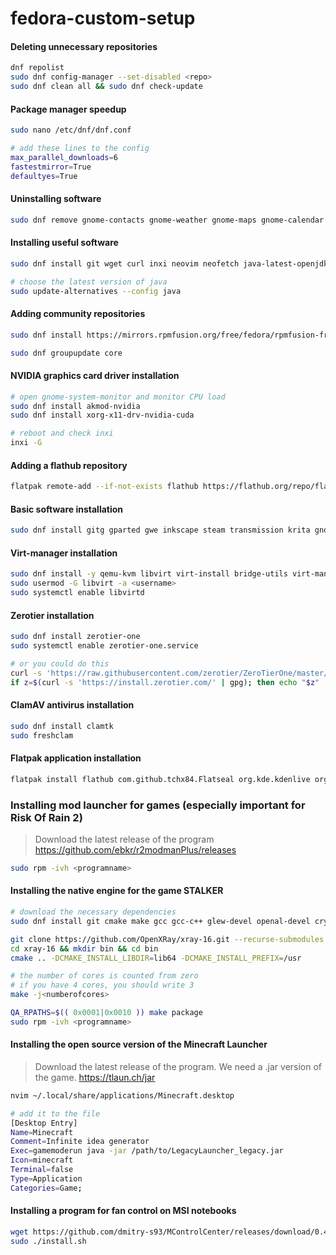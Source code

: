 # fedora-custom-setup

#### Deleting unnecessary repositories
```sh
dnf repolist
sudo dnf config-manager --set-disabled <repo>
sudo dnf clean all && sudo dnf check-update
```

#### Package manager speedup
```sh
sudo nano /etc/dnf/dnf.conf

# add these lines to the config
max_parallel_downloads=6
fastestmirror=True
defaultyes=True
```

#### Uninstalling software
```sh
sudo dnf remove gnome-contacts gnome-weather gnome-maps gnome-calendar cheese totem && sudo dnf autoremove
```

#### Installing useful software
```sh
sudo dnf install git wget curl inxi neovim neofetch java-latest-openjdk python python3-pip

# choose the latest version of java
sudo update-alternatives --config java
```

#### Adding community repositories
```sh
sudo dnf install https://mirrors.rpmfusion.org/free/fedora/rpmfusion-free-release-$(rpm -E %fedora).noarch.rpm https://mirrors.rpmfusion.org/nonfree/fedora/rpmfusion-nonfree-release-$(rpm -E %fedora).noarch.rpm

sudo dnf groupupdate core
```

#### NVIDIA graphics card driver installation
```sh
# open gnome-system-monitor and monitor CPU load
sudo dnf install akmod-nvidia
sudo dnf install xorg-x11-drv-nvidia-cuda

# reboot and check inxi
inxi -G
```

#### Adding a flathub repository
```sh
flatpak remote-add --if-not-exists flathub https://flathub.org/repo/flathub.flatpakrepo
```

#### Basic software installation
```sh
sudo dnf install gitg gparted gwe inkscape steam transmission krita gnome-tweaks torbrowser-launcher grub-customizer dconf-editor vlc
```

#### Virt-manager installation
```sh
sudo dnf install -y qemu-kvm libvirt virt-install bridge-utils virt-manager libvirt-devel virt-top libguestfs-tools guestfs-tools
sudo usermod -G libvirt -a <username>
sudo systemctl enable libvirtd
```

#### Zerotier installation
```sh
sudo dnf install zerotier-one
sudo systemctl enable zerotier-one.service

# or you could do this
curl -s 'https://raw.githubusercontent.com/zerotier/ZeroTierOne/master/doc/contact%40zerotier.com.gpg' | gpg --import && \  
if z=$(curl -s 'https://install.zerotier.com/' | gpg); then echo "$z" | sudo bash; fi
```

#### ClamAV antivirus installation
```sh
sudo dnf install clamtk
sudo freshclam
```

#### Flatpak application installation
```sh
flatpak install flathub com.github.tchx84.Flatseal org.kde.kdenlive org.onlyoffice.desktopeditors com.orama_interactive.Pixelorama com.github.Matoking.protontricks io.github.fabrialberio.pinapp com.github.GradienceTeam.Gradience com.vscodium.codium fr.romainvigier.MetadataCleaner com.belmoussaoui.Authenticator com.github.ADBeveridge.Raider org.darktable.Darktable org.ppsspp.PPSSPP io.github.spacingbat3.webcord io.github.realmazharhussain.GdmSettings com.mattjakeman.ExtensionManager com.vysp3r.ProtonPlus com.heroicgameslauncher.hgl
```

### Installing mod launcher for games (especially important for Risk Of Rain 2)
> Download the latest release of the program
> https://github.com/ebkr/r2modmanPlus/releases

```sh
sudo rpm -ivh <programname>
```

#### Installing the native engine for the game STALKER
```sh
# download the necessary dependencies
sudo dnf install git cmake make gcc gcc-c++ glew-devel openal-devel cryptopp-devel libogg-devel libtheora-devel libvorbis-devel SDL2-devel lzo-devel libjpeg-turbo-devel

git clone https://github.com/OpenXRay/xray-16.git --recurse-submodules
cd xray-16 && mkdir bin && cd bin
cmake .. -DCMAKE_INSTALL_LIBDIR=lib64 -DCMAKE_INSTALL_PREFIX=/usr

# the number of cores is counted from zero
# if you have 4 cores, you should write 3
make -j<numberofcores>

QA_RPATHS=$(( 0x0001|0x0010 )) make package
sudo rpm -ivh <programname>
```

#### Installing the open source version of the Minecraft Launcher
> Download the latest release of the program. We need a .jar version of the game.
> https://tlaun.ch/jar

```sh
nvim ~/.local/share/applications/Minecraft.desktop

# add it to the file
[Desktop Entry]
Name=Minecraft
Comment=Infinite idea generator
Exec=gamemoderun java -jar /path/to/LegacyLauncher_legacy.jar
Icon=minecraft
Terminal=false
Type=Application
Categories=Game;
```

#### Installing a program for fan control on MSI notebooks
```sh
wget https://github.com/dmitry-s93/MControlCenter/releases/download/0.4.0/MControlCenter-0.4.0-bin.tar.gz
sudo ./install.sh
```
